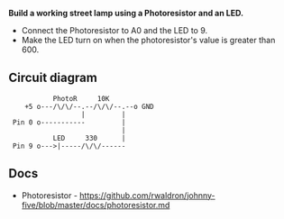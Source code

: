 __Build a working street lamp using a Photoresistor and an LED.__

* Connect the Photoresistor to A0 and the LED to 9.
* Make the LED turn on when the photoresistor's value is greater than 600.

## Circuit diagram

```
           PhotoR     10K
    +5 o---/\/\/--.--/\/\/--.--o GND
                  |         |
 Pin 0 o-----------         |
                            |
           LED     330      |
 Pin 9 o--->|-----/\/\/------
```

## Docs
- Photoresistor - https://github.com/rwaldron/johnny-five/blob/master/docs/photoresistor.md